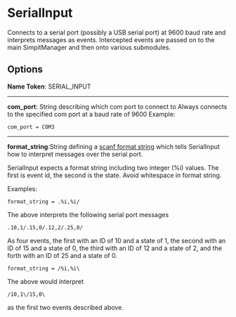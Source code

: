 SerialInput
===========
Connects to a serial port (possibly a USB serial port) at 9600 baud rate
and interprets messages as events.  Intercepted events are passed on to the
main SimpitManager and then onto various submodules.

Options
--------
**Name Token**: SERIAL_INPUT

******************************************

**com_port**: String describing which com port to connect to
Always connects to the specified com port at a baud rate of 9600
Example:
```
com_port = COM3
```

******************************************

**format_string**:String defining a [scanf format string](http://www.cplusplus.com/reference/cstdio/scanf/) which tells SerialInput
how to interpret messages over the serial port.

SerialInput expects a format string including two integer (%i) values. The first is
event id, the second is the state.
Avoid whitespace in format string.

Examples:
```
format_string = .%i,%i/
```
The above interprets the following serial port messages
```
.10,1/.15,0/.12,2/.25,0/
```
As four events, the first with an ID of 10 and a state of 1, the second 
with an ID of 15 and a state of 0, the third with an ID of 12 and a state of 2,
and the forth with an ID of 25 and a state of 0.
  
  
```
format_string = /%i,%i\
```
The above would interpret
```
/10,1\/15,0\
```
as the first two events described above.
